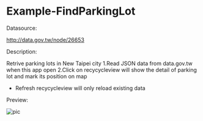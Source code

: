 # Example-FindParkingLot

Datasource:

http://data.gov.tw/node/26653

Description:

Retrive parking lots in New Taipei city
1.Read JSON data from data.gov.tw when this app open
2.Click on recycycleview will show the detail of parking lot and mark its position on map
* Refresh recycycleview will only reload existing data

Preview:

![pic](https://github.com/CodeMemo/Example-FindParkingLot/blob/master/image/test.gif)
